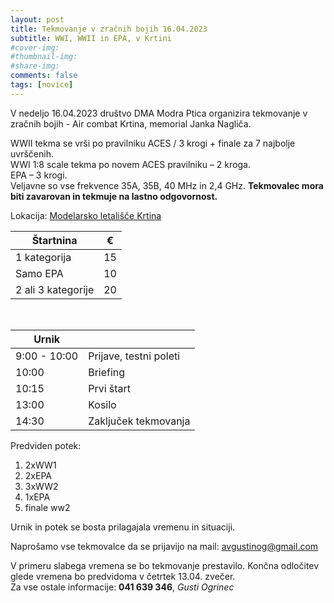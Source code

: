 ```yaml
---
layout: post
title: Tekmovanje v zračnih bojih 16.04.2023
subtitle: WWI, WWII in EPA, v Krtini
#cover-img:
#thumbnail-img:
#share-img:
comments: false
tags: [novice]
---
```


V nedeljo 16.04.2023 društvo DMA Modra Ptica organizira tekmovanje v zračnih bojih - Air combat Krtina, memorial Janka Nagliča.

WWII tekma se vrši po pravilniku ACES / 3 krogi + finale za 7 najbolje uvrščenih. <br/>
WWI 1:8 scale tekma po novem ACES pravilniku – 2 kroga.<br/>
EPA – 3 krogi.<br/>
Veljavne so vse frekvence 35A, 35B, 40 MHz in 2,4 GHz. **Tekmovalec mora biti zavarovan in tekmuje na lastno odgovornost.**

Lokacija: [Modelarsko letališče Krtina](/lokacija/)

|  Štartnina  | € |
| ----------- | ----------- |
| 1 kategorija | 15 |
| Samo EPA  | 10 |
| 2 ali 3 kategorije | 20 |
<br/>

|  Urnik  |  |
| ----------- | ----------- |
| 9:00 - 10:00 | Prijave, testni poleti |
| 10:00  | Briefing|
| 10:15 | Prvi štart |
| 13:00 | Kosilo |
| 14:30 | Zaključek tekmovanja |

Predviden potek:
1. 2xWW1
1. 2xEPA
1. 3xWW2
1. 1xEPA
1. finale ww2

Urnik in potek se bosta prilagajala vremenu in situaciji.

Naprošamo vse tekmovalce da se prijavijo na mail: [avgustinog@gmail.com](mailto:avgustinog@gmail.com?subject=[Prijava]%20Combat%20Krtina%2016.04.2023)

V primeru slabega vremena se bo tekmovanje prestavilo. Končna odločitev glede vremena bo predvidoma v četrtek 13.04. zvečer.<br/>
Za vse ostale informacije: **041 639 346**, *Gusti Ogrinec*
